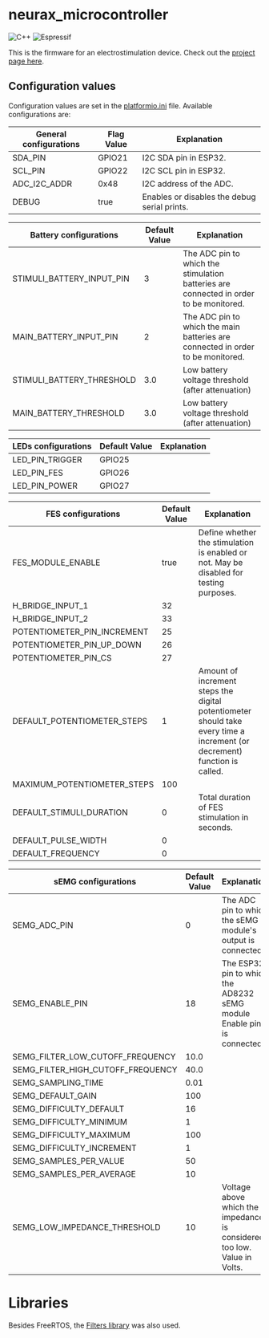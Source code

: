 # neurax_microcontroller

![C++](https://img.shields.io/badge/c++-%2300599C.svg?style=for-the-badge&logo=c%2B%2B&logoColor=white)
![Espressif](https://img.shields.io/badge/espressif-E7352C.svg?style=for-the-badge&logo=espressif&logoColor=white)

This is the firmware for an electrostimulation device. Check out the [project page here](https://dynamic-vacuum-96a.notion.site/NeuraEstimulator-Blog-5549a27e7c814812b0851a2f0c69d579?pvs=4).

## Configuration values

Configuration values are set in the [platformio.ini](./platformio.ini) file.
Available configurations are:

| General configurations                  | Flag Value    | Explanation     |
|-----------------------------------------|---------------|-----------------|
| SDA_PIN                                 | GPIO21        |I2C SDA pin in ESP32. |
| SCL_PIN                                 | GPIO22        |I2C SCL pin in ESP32. |
| ADC_I2C_ADDR                            | 0x48          |I2C address of the ADC. |
| DEBUG                                   | true          |Enables or disables the debug serial prints. |

| Battery configurations                  | Default Value | Explanation     |
|-----------------------------------------|---------------|-----------------|
| STIMULI_BATTERY_INPUT_PIN               | 3             |The ADC pin to which the stimulation batteries are connected in order to be monitored.|
| MAIN_BATTERY_INPUT_PIN                  | 2             |The ADC pin to which the main batteries are connected in order to be monitored.|
| STIMULI_BATTERY_THRESHOLD               | 3.0           |Low battery voltage threshold (after attenuation)|
| MAIN_BATTERY_THRESHOLD                  | 3.0           |Low battery voltage threshold (after attenuation)|

| LEDs configurations                     | Default Value | Explanation     |
|-----------------------------------------|---------------|-----------------|
| LED_PIN_TRIGGER                         | GPIO25        |                 |
| LED_PIN_FES                             | GPIO26        |                 |
| LED_PIN_POWER                           | GPIO27        |                 |

| FES configurations                      | Default Value | Explanation     |
|-----------------------------------------|---------------|-----------------|
| FES_MODULE_ENABLE                       | true          |Define whether the stimulation is enabled or not. May be disabled for testing purposes. |
| H_BRIDGE_INPUT_1                        | 32            |                 |
| H_BRIDGE_INPUT_2                        | 33            |                 |
| POTENTIOMETER_PIN_INCREMENT             | 25            |                 |
| POTENTIOMETER_PIN_UP_DOWN               | 26            |                 |
| POTENTIOMETER_PIN_CS                    | 27            |                 |
| DEFAULT_POTENTIOMETER_STEPS             | 1             |Amount of increment steps the digital potentiometer should take every time a increment (or decrement) function is called.|
| MAXIMUM_POTENTIOMETER_STEPS             | 100           |                 |
| DEFAULT_STIMULI_DURATION                | 0             | Total duration of FES stimulation in seconds. |
| DEFAULT_PULSE_WIDTH                     | 0             |                 |
| DEFAULT_FREQUENCY                       | 0             |                 |


| sEMG configurations                     | Default Value | Explanation     |
|-----------------------------------------|---------------|-----------------|
| SEMG_ADC_PIN                            | 0             | The ADC pin to which the sEMG module's output is connected. |
| SEMG_ENABLE_PIN                         | 18            | The ESP32 pin to which the AD8232 sEMG module Enable pin is connected.|
| SEMG_FILTER_LOW_CUTOFF_FREQUENCY        | 10.0          |                 |
| SEMG_FILTER_HIGH_CUTOFF_FREQUENCY       | 40.0          |                 |
| SEMG_SAMPLING_TIME                      | 0.01          |                 |
| SEMG_DEFAULT_GAIN                       | 100           |                 |
| SEMG_DIFFICULTY_DEFAULT                 | 16            |                 |
| SEMG_DIFFICULTY_MINIMUM                 | 1             |                 |
| SEMG_DIFFICULTY_MAXIMUM                 | 100           |                 |
| SEMG_DIFFICULTY_INCREMENT               | 1             |                 |
| SEMG_SAMPLES_PER_VALUE                  | 50            |                 |
| SEMG_SAMPLES_PER_AVERAGE                | 10            |                 |
| SEMG_LOW_IMPEDANCE_THRESHOLD            | 10            | Voltage above which the impedance is considered too low. Value in Volts.|


# Libraries
Besides FreeRTOS, the [Filters library](https://github.com/MartinBloedorn/libFilter) was also used.
